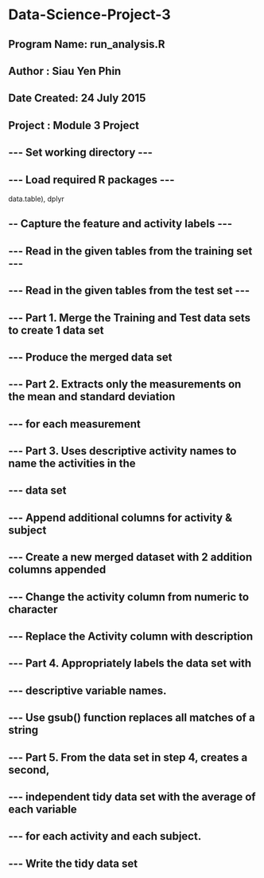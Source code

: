# Data-Science-Project-3

## Program Name: run_analysis.R
## Author      : Siau Yen Phin
## Date Created: 24 July 2015
##
## Project     : Module 3 Project

## --- Set working directory ---

## --- Load required R packages ---
data.table), dplyr

## -- Capture the feature and activity labels ---

## --- Read in the given tables from the training set ---

## --- Read in the given tables from the test set ---

## --- Part 1. Merge the Training and Test data sets to create 1 data set

## --- Produce the merged data set

## --- Part 2. Extracts only the measurements on the mean and standard deviation 
## --- for each measurement

## --- Part 3. Uses descriptive activity names to name the activities in the
## --- data set

## --- Append additional columns for activity & subject

## --- Create a new merged dataset with 2 addition columns appended

## --- Change the activity column from numeric to character

## --- Replace the Activity column with description

## --- Part 4. Appropriately labels the data set with 
## --- descriptive variable names.

## --- Use gsub() function replaces all matches of a string

## --- Part 5. From the data set in step 4, creates a second, 
## --- independent tidy data set with the average of each variable 
## --- for each activity and each subject.

## --- Write the tidy data set

